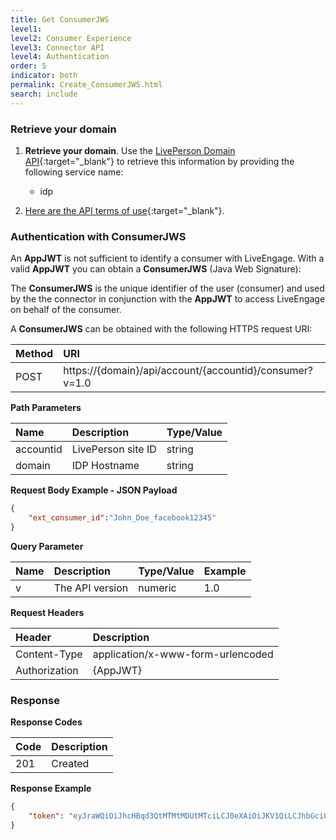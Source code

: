 ```yaml
---
title: Get ConsumerJWS
level1:
level2: Consumer Experience
level3: Connector API
level4: Authentication
order: 5
indicator: both
permalink: Create_ConsumerJWS.html
search: include
---
```


### Retrieve your domain

1. **Retrieve your domain**. Use the [LivePerson Domain API](agent-domain-domain-api.html){:target="_blank"} to retrieve this information by providing the following service name:

	* idp

2. [Here are the API terms of use](https://www.liveperson.com/policies/apitou){:target="_blank"}.

### Authentication with ConsumerJWS

An **AppJWT** is not sufficient to identify a consumer with LiveEngage. With a valid **AppJWT** you can obtain a **ConsumerJWS** (Java Web Signature):

The **ConsumerJWS** is the unique identifier of the user (consumer) and used by the the connector in conjunction with the **AppJWT** to access LiveEngage on behalf of the consumer.

A **ConsumerJWS** can be obtained with the following HTTPS request URI:


| Method | URI  |
| :--- | :--- |
| POST | https://{domain}/api/account/{accountid}/consumer?v=1.0|


**Path Parameters**

| Name  | Description | Type/Value |
| :--- | :--- | :--- |
| accountid | LivePerson site ID | string |
| domain | IDP Hostname | string |

**Request Body Example - JSON Payload**

```json
{
	"ext_consumer_id":"John_Doe_facebook12345"
}
```

**Query Parameter**

| Name  | Description | Type/Value | Example |
| :--- | :--- | :--- | --- |
| v | The API version | numeric | 1.0 |


**Request Headers**

| Header | Description |
| :--- | :--- |
| Content-Type | application/x-www-form-urlencoded |
| Authorization | {AppJWT} |


### Response

**Response Codes**

| Code | Description |
| :--- | :--- |
| 201 | Created |


**Response Example**

```json
{
    "token": "eyJraWQiOiJhcHBqd3QtMTMtMDUtMTciLCJ0eXAiOiJKV1QiLCJhbGciOiJSUzI1NiJ9.eyJhY2NvdW50X2lkIjoibGUzMTQ1Nzc4MCIsImV4dF9jb25zdW1lcl9pZCI6InJhbmRvbV9pZDAuMTczMDc3OTY4NzUiLCJscF9jb25zdW1lcl9pZCI6IjI5Y2FmMGMxMTQ4Njk5NmQ5Mzg3ZTNhNDRlYzM0MjI5ZDEyNzMwNGRiNDk2NmQ3NzUyNzE2YmNlYjUzOGZhMjQifQ.TAJgP31rmpHvGKqb_yLP9yzVi_7tu7YoRfoqQ3RfuXGwR_AOV7DWL5Njy1m2YpC5kd9L_oRmytjFwfckwyuFJewwPGYxeZAY1q1jR5tPdb0nsvRyrMdKzO1_AFWUJtD013H9fjyjxHvxwV_Q2xe6Xp00J0T_-I6d6BkUpUFSPww"
}
```
